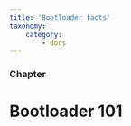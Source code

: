 ```yaml
---
title: 'Bootloader facts'
taxonomy:
    category:
        - docs
---
```


### Chapter

# Bootloader 101
